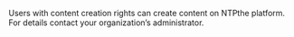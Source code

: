 Users with content creation rights can create content on NTPthe platform. For details contact your organization’s administrator.


